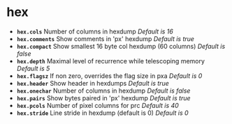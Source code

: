 <!-- TITLE: hex -->

# hex

- **`hex.cols`** Number of columns in hexdump _Default is 16_
- **`hex.comments`** Show comments in 'px' hexdump _Default is true_
- **`hex.compact`** Show smallest 16 byte col hexdump (60 columns) _Default is false_
- **`hex.depth`** Maximal level of recurrence while telescoping memory _Default is 5_
- **`hex.flagsz`** If non zero, overrides the flag size in pxa _Default is 0_
- **`hex.header`** Show header in hexdumps _Default is true_
- **`hex.onechar`** Number of columns in hexdump _Default is false_
- **`hex.pairs`** Show bytes paired in 'px' hexdump _Default is true_
- **`hex.pcols`** Number of pixel columns for prc _Default is 40_
- **`hex.stride`** Line stride in hexdump (default is 0) _Default is 0_